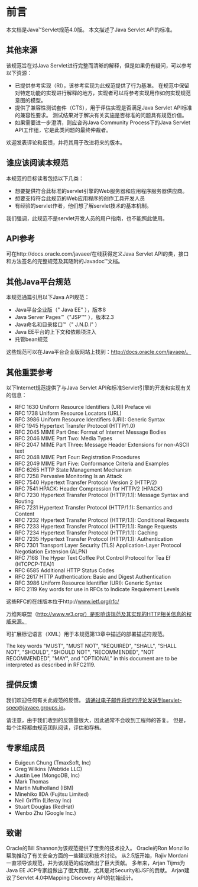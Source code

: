 # 前言

本文档是Java™Servlet规范4.0版。 本文描述了Java Servlet API的标准。

## 其他来源

该规范旨在对Java Servlet进行完整而清晰的解释，但是如果仍有疑问，可以参考以下资源：

- 已提供参考实现（RI），该参考实现为此规范提供了行为基准。 在规范中保留对特定功能的实现进行解释的地方，实现者可以将参考实现用作如何实现规范意图的模型。
- 提供了兼容性测试套件（CTS），用于评估实现是否满足Java Servlet API标准的兼容性要求。 测试结果对于解决有关实施是否标准的问题具有规范价值。
- 如果需要进一步澄清，则应咨询Java Community Process下的Java Servlet API工作组，它是此类问题的最终仲裁者。

欢迎发表评论和反馈，并将其用于改进将来的版本。

## 谁应该阅读本规范

本规范的目标读者包括以下几类：

- 想要提供符合此标准的servlet引擎的Web服务器和应用程序服务器供应商。
- 想要支持符合此规范的Web应用程序的创作工具开发人员
- 有经验的servlet作者，他们想了解servlet技术的基本机制。

我们强调，此规范不是servlet开发人员的用户指南，也不能照此使用。

## API参考

可在http://docs.oracle.com/javaee/在线获得定义Java Servlet API的类，接口和方法签名的完整规范及其随附的Javadoc™文档。

## 其他Java平台规范

本规范通篇引用以下Java API规范：

- Java平台企业版（" Java EE" ），版本8
- Java Server Pages™（"JSP™" ），版本2.3
- Java命名和目录接口™（" J.N.D.I" ）
- Java EE平台的上下文和依赖项注入
- 托管bean规范

这些规范可以在Java平台企业版网站上找到：http://docs.oracle.com/javaee/。

## 其他重要参考

以下Internet规范提供了与Java Servlet API和标准Servlet引擎的开发和实现有关的信息：

- RFC 1630 Uniform Resource Identifiers (URI) Preface vii 
- RFC 1738 Uniform Resource Locators (URL) 
- RFC 3986 Uniform Resource Identifiers (URI): Generic Syntax 
- RFC 1945 Hypertext Transfer Protocol (HTTP/1.0) 
- RFC 2045 MIME Part One: Format of Internet Message Bodies 
- RFC 2046 MIME Part Two: Media Types 
- RFC 2047 MIME Part Three: Message Header Extensions for non-ASCII text 
- RFC 2048 MIME Part Four: Registration Procedures 
- RFC 2049 MIME Part Five: Conformance Criteria and Examples 
- RFC 6265 HTTP State Management Mechanism 
- RFC 7258 Pervasive Monitoring Is an Attack 
- RFC 7540 Hypertext Transfer Protocol Version 2 (HTTP/2) 
- RFC 7541 HPACK: Header Compression for HTTP/2 (HPACK) 
- RFC 7230 Hypertext Transfer Protocol (HTTP/1.1): Message Syntax and Routing 
- RFC 7231 Hypertext Transfer Protocol (HTTP/1.1): Semantics and Content 
- RFC 7232 Hypertext Transfer Protocol (HTTP/1.1): Conditional Requests 
- RFC 7233 Hypertext Transfer Protocol (HTTP/1.1): Range Requests 
- RFC 7234 Hypertext Transfer Protocol (HTTP/1.1): Caching 
- RFC 7235 Hypertext Transfer Protocol (HTTP/1.1): Authentication 
- RFC 7301 Transport Layer Security (TLS) Application-Layer Protocol Negotiation Extension (ALPN)
- RFC 7168 The Hyper Text Coffee Pot Control Protocol for Tea Ef (HTCPCP-TEA)1 
- RFC 6585 Additional HTTP Status Codes 
- RFC 2617 HTTP Authentication: Basic and Digest Authentication 
- RFC 3986 Uniform Resource Identifier (URI): Generic Syntax 
- RFC 2119 Key words for use in RFCs to Indicate Requirement Levels

这些RFC的在线版本位于http://www.ietf.org/rfc/

万维网联盟（http://www.w3.org/）是影响该规范及其实现的HTTP相关信息的权威来源。

可扩展标记语言（XML）用于本规范第13章中描述的部署描述符规范。

The key words "MUST", "MUST NOT", "REQUIRED", "SHALL", "SHALL NOT", "SHOULD", "SHOULD NOT", "RECOMMENDED", "NOT RECOMMENDED", "MAY", and "OPTIONAL" in this document are to be interpreted as described in RFC2119.

## 提供反馈

我们欢迎任何有关此规范的反馈。 请通过电子邮件将您的评论发送到servlet-spec@javaee.groups.io。

请注意，由于我们收到的反馈量很大，因此通常不会收到工程师的答复。 但是，每个注释都由规范团队阅读，评估和存档。

## 专家组成员

- Euigeun Chung (TmaxSoft, Inc) 
- Greg Wilkins (Webtide LLC) 
- Justin Lee (MongoDB, Inc) 
- Mark Thomas 
- Martin Mulholland (IBM) 
- Minehiko IIDA (Fujitsu Limited) 
- Neil Griffin (Liferay Inc) 
- Stuart Douglas (RedHat) 
- Wenbo Zhu (Google Inc.)

## 致谢

Oracle的Bill Shannon为该规范提供了宝贵的技术投入。 Oracle的Ron Monzillo帮助推动了有关安全方面的一些建议和技术讨论。 从2.5版开始，Rajiv Mordani一直领导该规范，并为该规范的成功做出了巨大贡献。 多年来，Arjan Tijms为Java EE JCP专家组做出了很大贡献，尤其是对Security和JSF的贡献。 Arjan建议了Servlet 4.0中Mapping Discovery API的初始设计。